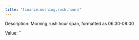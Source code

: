```yaml
---
title: "finance.morning.rush.hours"
---
```


Description: Morning rush hour span, formatted as 06:30-08:00

Value: ``